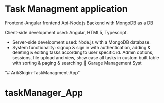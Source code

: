# Task Managment application

Frontend-Angular frontend
Api-Node.js Backend with MongoDB as a DB


Client-side development used: Angular, HTML5, Typescript.
- Server-side development used: Node.js with a MongoDB database.
- System functionality: signup & sign in with authentication, adding & deleting & editing tasks according to user
specific id. Admin options, sessions, file upload and view, show case all tasks in custom built table with sorting &
paging & searching.
 Garage Management Syst




"# ArikSkigin-TaskManagment-App" 
# taskManager_App

